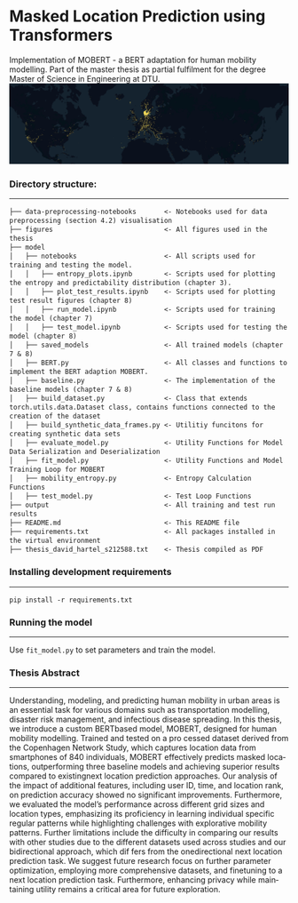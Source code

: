 # Masked Location Prediction using Transformers
Implementation of MOBERT - a BERT adaptation for human mobility modelling.
Part of the master thesis as partial fulfilment for the degree Master of Science in Engineering at DTU.
![cover map](figures/raw_data_world_map_cut.png)


### Directory structure:
------------

```
├── data-preprocessing-notebooks       <- Notebooks used for data preprocessing (section 4.2) visualisation 
├── figures                            <- All figures used in the thesis
├── model
│   ├── notebooks                      <- All scripts used for training and testing the model.
│   │   ├── entropy_plots.ipynb        <- Scripts used for plotting the entropy and predictability distribution (chapter 3).
│   │   ├── plot_test_results.ipynb    <- Scripts used for plotting test result figures (chapter 8)
│   │   ├── run_model.ipynb            <- Scripts used for training the model (chapter 7)
│   │   ├── test_model.ipynb           <- Scripts used for testing the model (chapter 8)
│   ├── saved_models                   <- All trained models (chapter 7 & 8)
│   ├── BERT.py                        <- All classes and functions to implement the BERT adaption MOBERT. 
│   ├── baseline.py                    <- The implementation of the baseline models (chapter 7 & 8)
│   ├── build_dataset.py               <- Class that extends torch.utils.data.Dataset class, contains functions connected to the creation of the dataset
│   ├── build_synthetic_data_frames.py <- Utilitiy funcitons for creating synthetic data sets
│   ├── evaluate_model.py              <- Utility Functions for Model Data Serialization and Deserialization
│   ├── fit_model.py                   <- Utility Functions and Model Training Loop for MOBERT
│   ├── mobility_entropy.py            <- Entropy Calculation Functions 
│   ├── test_model.py                  <- Test Loop Functions
├── output                             <- All training and test run results
├── README.md                          <- This README file
├── requirements.txt                   <- All packages installed in the virtual environment
├── thesis_david_hartel_s212588.txt    <- Thesis compiled as PDF

```

### Installing development requirements
------------

    pip install -r requirements.txt

### Running the model
------------

Use `fit_model.py` to set parameters and train the model. 

### Thesis Abstract
------------

Understanding, modeling, and predicting human mobility in urban areas is an essential task for various domains such as transportation modelling, disaster risk management, and infectious disease spreading. In this thesis, we introduce a custom BERT­based model, MOBERT, designed for human mobility modelling. Trained and tested on a pro­ cessed dataset derived from the Copenhagen Network Study, which captures location data from smartphones of 840 individuals, MOBERT effectively predicts masked loca­ tions, outperforming three baseline models and achieving superior results compared to existing­next location prediction approaches. Our analysis of the impact of additional features, including user ID, time, and location rank, on prediction accuracy showed no significant improvements. Furthermore, we evaluated the model’s performance across different grid sizes and location types, emphasizing its proficiency in learning individual­ specific regular patterns while highlighting challenges with explorative mobility patterns. Further limitations include the difficulty in comparing our results with other studies due to the different datasets used across studies and our bidirectional approach, which dif­ fers from the one­directional next location prediction task. We suggest future research focus on further parameter optimization, employing more comprehensive datasets, and fine­tuning to a next location prediction task. Furthermore, enhancing privacy while main­ taining utility remains a critical area for future exploration.



